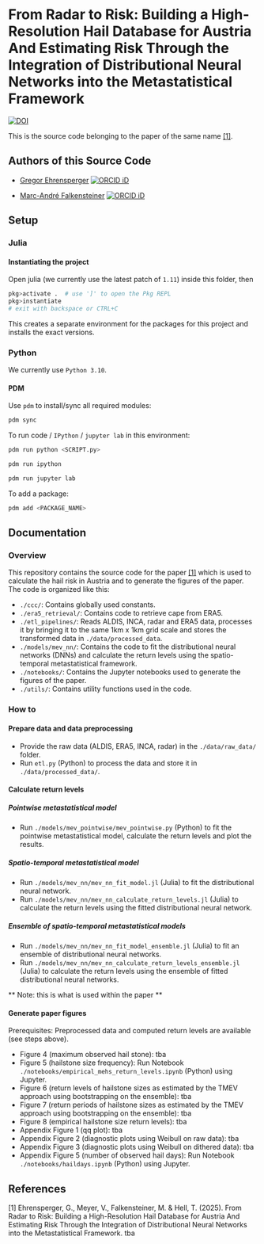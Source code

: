 # From Radar to Risk: Building a High-Resolution Hail Database for Austria And Estimating Risk Through the Integration of Distributional Neural Networks into the Metastatistical Framework

[![DOI](https://zenodo.org/badge/???ID???.svg)](https://zenodo.org/badge/latestdoi/???ID???)

This is the source code belonging to the paper of the same name [[1]](#1).


## Authors of this Source Code
- [Gregor Ehrensperger](https://github.com/noxthot) [![ORCID iD](https://orcid.org/sites/default/files/images/orcid_16x16.png)](https://orcid.org/0000-0003-4816-0233)

- [Marc-André Falkensteiner](https://github.com/Falke96) [![ORCID iD](https://orcid.org/sites/default/files/images/orcid_16x16.png)](https://orcid.org/0000-0002-6887-405X)


## Setup
### Julia
#### Instantiating the project
Open julia (we currently use the latest patch of `1.11`) inside this folder, then

```julia
pkg>activate .  # use ']' to open the Pkg REPL
pkg>instantiate
# exit with backspace or CTRL+C
```

This creates a separate environment for the packages for this project and installs the exact versions.

### Python
We currently use `Python 3.10`.

#### PDM
Use `pdm` to install/sync all required modules:
```bash
pdm sync
```

To run code / `IPython` / `jupyter lab` in this environment:
```bash
pdm run python <SCRIPT.py>

pdm run ipython

pdm run jupyter lab
```

To add a package:
```bash
pdm add <PACKAGE_NAME>
```

## Documentation
### Overview
This repository contains the source code for the paper [[1]](#1) which is used to calculate the hail risk in Austria and to generate the figures of the paper.
The code is organized like this:
- `./ccc/`: Contains globally used constants.
- `./era5_retrieval/`: Contains code to retrieve cape from ERA5.
- `./etl_pipelines/`: Reads ALDIS, INCA, radar and ERA5 data, processes it by bringing it to the same 1km x 1km grid scale and stores the transformed data in `./data/processed_data`.
- `./models/mev_nn/`: Contains the code to fit the distributional neural networks (DNNs) and calculate the return levels using the spatio-temporal metastatistical framework.
- `./notebooks/`: Contains the Jupyter notebooks used to generate the figures of the paper.
- `./utils/`: Contains utility functions used in the code.


### How to
#### Prepare data and data preprocessing
- Provide the raw data (ALDIS, ERA5, INCA, radar) in the `./data/raw_data/` folder.
- Run `etl.py` (Python) to process the data and store it in `./data/processed_data/`.

#### Calculate return levels
##### Pointwise metastatistical model
- Run `./models/mev_pointwise/mev_pointwise.py` (Python) to fit the pointwise metastatistical model, calculate the return levels and plot the results.

##### Spatio-temporal metastatistical model
- Run `./models/mev_nn/mev_nn_fit_model.jl` (Julia) to fit the distributional neural network.
- Run `./models/mev_nn/mev_nn_calculate_return_levels.jl` (Julia) to calculate the return levels using the fitted distributional neural network.

##### Ensemble of spatio-temporal metastatistical models
- Run `./models/mev_nn/mev_nn_fit_model_ensemble.jl` (Julia) to fit an ensemble of distributional neural networks.
- Run `./models/mev_nn/mev_nn_calculate_return_levels_ensemble.jl` (Julia) to calculate the return levels using the ensemble of fitted distributional neural networks.

** Note: this is what is used within the paper **

#### Generate paper figures
Prerequisites: Preprocessed data and computed return levels are available (see steps above).
- Figure 4 (maximum observed hail stone): tba
- Figure 5 (hailstone size frequency): Run Notebook `./notebooks/empirical_mehs_return_levels.ipynb` (Python) using Jupyter.
- Figure 6 (return levels of hailstone sizes as estimated by the TMEV approach using bootstrapping on the ensemble): tba
- Figure 7 (return periods of hailstone sizes as estimated by the TMEV approach using bootstrapping on the ensemble): tba
- Figure 8 (empirical hailstone size return levels): tba
- Appendix Figure 1 (qq plot): tba
- Appendix Figure 2 (diagnostic plots using Weibull on raw data): tba
- Appendix Figure 3 (diagnostic plots using Weibull on dithered data): tba 
- Appendix Figure 5 (number of observed hail days): Run Notebook `./notebooks/haildays.ipynb` (Python) using Jupyter.


## References
<a id="1">[1]</a> Ehrensperger, G., Meyer, V., Falkensteiner, M. & Hell, T. (2025). From Radar to Risk: Building a High-Resolution Hail Database for Austria And Estimating Risk Through the Integration of Distributional Neural Networks into the Metastatistical Framework. tba